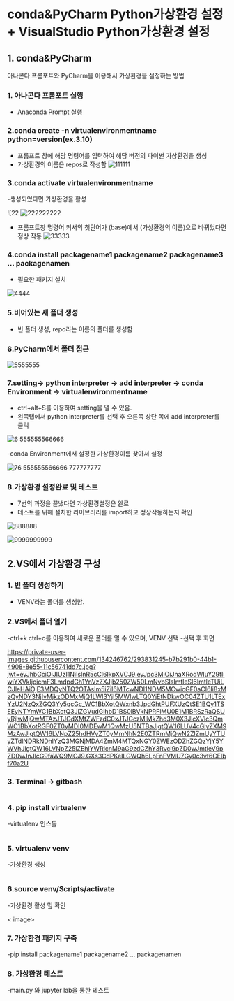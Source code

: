 # conda&PyCharm Python가상환경 설정 + VisualStudio Python가상환경 설정

## 1. conda&PyCharm

아나콘다 프롬포트와 PyCharm을 이용해서 가상환경을 설정하는 방법

### 1. 아나콘다 프롬포트 실행

- Anaconda Prompt 실행

### 2.conda create -n virtualenvironmentname python=version(ex.3.10)

- 프롬프트 창에 해당 명령어를 입력하여 해당 버전의 파이썬 가상환경을 생성
- 가상환경의 이름은 repos로 작성함
 ![111111](https://private-user-images.githubusercontent.com/134246762/293702785-f5c6cd6d-2715-4e7e-8fdc-bf728b8dbcdd.jpg?jwt=eyJhbGciOiJIUzI1NiIsInR5cCI6IkpXVCJ9.eyJpc3MiOiJnaXRodWIuY29tIiwiYXVkIjoicmF3LmdpdGh1YnVzZXJjb250ZW50LmNvbSIsImtleSI6ImtleTUiLCJleHAiOjE3MDQyMDI4MDMsIm5iZiI6MTcwNDIwMjUwMywicGF0aCI6Ii8xMzQyNDY3NjIvMjkzNzAyNzg1LWY1YzZjZDZkLTI3MTUtNGU3ZS04ZmRjLWJmNzI4YjhkYmNkZC5qcGc_WC1BbXotQWxnb3JpdGhtPUFXUzQtSE1BQy1TSEEyNTYmWC1BbXotQ3JlZGVudGlhbD1BS0lBVkNPRFlMU0E1M1BRSzRaQSUyRjIwMjQwMTAyJTJGdXMtZWFzdC0xJTJGczMlMkZhd3M0X3JlcXVlc3QmWC1BbXotRGF0ZT0yMDI0MDEwMlQxMzM1MDNaJlgtQW16LUV4cGlyZXM9MzAwJlgtQW16LVNpZ25hdHVyZT0wM2JkOTEzMTcyZjQ0N2YzY2ViMWY1NjIzZmVmZTBhMTc0N2UxYmJmNjk1ODNiZjYyODFiZGZkZGRkZGYzZDAyJlgtQW16LVNpZ25lZEhlYWRlcnM9aG9zdCZhY3Rvcl9pZD0wJmtleV9pZD0wJnJlcG9faWQ9MCJ9.SdpiuicNmF0RP2o-6x2BFJNbT10CkUHwbPVRXmHNckk)


### 3.conda activate virtualenvironmentname 

-생성되었다면 가상환경을 활성

![22 ![222222222](https://private-user-images.githubusercontent.com/134246762/293702787-d58ae169-0e9b-473b-bed0-dec798004a26.jpg?jwt=eyJhbGciOiJIUzI1NiIsInR5cCI6IkpXVCJ9.eyJpc3MiOiJnaXRodWIuY29tIiwiYXVkIjoicmF3LmdpdGh1YnVzZXJjb250ZW50LmNvbSIsImtleSI6ImtleTUiLCJleHAiOjE3MDQyMDI4MDMsIm5iZiI6MTcwNDIwMjUwMywicGF0aCI6Ii8xMzQyNDY3NjIvMjkzNzAyNzg3LWQ1OGFlMTY5LTBlOWItNDczYi1iZWQwLWRlYzc5ODAwNGEyNi5qcGc_WC1BbXotQWxnb3JpdGhtPUFXUzQtSE1BQy1TSEEyNTYmWC1BbXotQ3JlZGVudGlhbD1BS0lBVkNPRFlMU0E1M1BRSzRaQSUyRjIwMjQwMTAyJTJGdXMtZWFzdC0xJTJGczMlMkZhd3M0X3JlcXVlc3QmWC1BbXotRGF0ZT0yMDI0MDEwMlQxMzM1MDNaJlgtQW16LUV4cGlyZXM9MzAwJlgtQW16LVNpZ25hdHVyZT0zMDVlYjhlM2IxZTQ1YjVjNjk4NTIwZWY0NDNmYTg5YjM5OGQxNzQ3OTgzYTQ5MjRjMmNhODAwMzk5NzliMGY1JlgtQW16LVNpZ25lZEhlYWRlcnM9aG9zdCZhY3Rvcl9pZD0wJmtleV9pZD0wJnJlcG9faWQ9MCJ9.ZUBVHVW4so8q-M7QeWieOHtZr0BQEpuuZprGbbKOwVw)

- 프롬프트창 명령어 커서의 첫단어가 (base)에서 (가상환경의 이름)으로 바뀌었다면 정상 작동
![33333](https://private-user-images.githubusercontent.com/134246762/293702789-75c6b179-847e-4fec-85ea-d4dc9767d699.jpg?jwt=eyJhbGciOiJIUzI1NiIsInR5cCI6IkpXVCJ9.eyJpc3MiOiJnaXRodWIuY29tIiwiYXVkIjoicmF3LmdpdGh1YnVzZXJjb250ZW50LmNvbSIsImtleSI6ImtleTUiLCJleHAiOjE3MDQyMDI4MDMsIm5iZiI6MTcwNDIwMjUwMywicGF0aCI6Ii8xMzQyNDY3NjIvMjkzNzAyNzg5LTc1YzZiMTc5LTg0N2UtNGZlYy04NWVhLWQ0ZGM5NzY3ZDY5OS5qcGc_WC1BbXotQWxnb3JpdGhtPUFXUzQtSE1BQy1TSEEyNTYmWC1BbXotQ3JlZGVudGlhbD1BS0lBVkNPRFlMU0E1M1BRSzRaQSUyRjIwMjQwMTAyJTJGdXMtZWFzdC0xJTJGczMlMkZhd3M0X3JlcXVlc3QmWC1BbXotRGF0ZT0yMDI0MDEwMlQxMzM1MDNaJlgtQW16LUV4cGlyZXM9MzAwJlgtQW16LVNpZ25hdHVyZT0zMmZlMmZkMzlmNGUwNTJmYjU2YzU2MGQ4ZGE5NmU5ZGE5MjY5ZTdiMGZkYzgxNTBlYmU5NmM4NmYzNTUxYjQ3JlgtQW16LVNpZ25lZEhlYWRlcnM9aG9zdCZhY3Rvcl9pZD0wJmtleV9pZD0wJnJlcG9faWQ9MCJ9.7ytsz6qecIg3dapVRCqiew3JXokDWlEOt2t8bVwWV4U) 

### 4.conda install packagename1 packagename2 packagename3 ... packagenamen

- 필요한 패키지 설치

 ![4444](https://private-user-images.githubusercontent.com/134246762/293702792-4f7d8552-ab92-4d00-8f18-b4ae3acc0cde.jpg?jwt=eyJhbGciOiJIUzI1NiIsInR5cCI6IkpXVCJ9.eyJpc3MiOiJnaXRodWIuY29tIiwiYXVkIjoicmF3LmdpdGh1YnVzZXJjb250ZW50LmNvbSIsImtleSI6ImtleTUiLCJleHAiOjE3MDQyMDI4MDMsIm5iZiI6MTcwNDIwMjUwMywicGF0aCI6Ii8xMzQyNDY3NjIvMjkzNzAyNzkyLTRmN2Q4NTUyLWFiOTItNGQwMC04ZjE4LWI0YWUzYWNjMGNkZS5qcGc_WC1BbXotQWxnb3JpdGhtPUFXUzQtSE1BQy1TSEEyNTYmWC1BbXotQ3JlZGVudGlhbD1BS0lBVkNPRFlMU0E1M1BRSzRaQSUyRjIwMjQwMTAyJTJGdXMtZWFzdC0xJTJGczMlMkZhd3M0X3JlcXVlc3QmWC1BbXotRGF0ZT0yMDI0MDEwMlQxMzM1MDNaJlgtQW16LUV4cGlyZXM9MzAwJlgtQW16LVNpZ25hdHVyZT00MzNhZDg1ODFiYzFmMWYwYmFhNDJjODZjMTY0ZDdlOGJhMGVlYmJjZTlmNTU3ZGViMWJjNDZhMzNlNjAzYzM3JlgtQW16LVNpZ25lZEhlYWRlcnM9aG9zdCZhY3Rvcl9pZD0wJmtleV9pZD0wJnJlcG9faWQ9MCJ9.tEwi12KUtPiYYAnWxa4hL9l8jTloMqUt8ol7yW2_nAo) 

### 5.비어있는 새 폴더 생성

- 빈 폴더 생성, repo라는 이름의 폴더를 생성함

### 6.PyCharm에서 폴더 접근

 ![5555555](https://private-user-images.githubusercontent.com/134246762/293702795-b019a1a2-cd2e-4ef7-a9ce-6748104bbb36.jpg?jwt=eyJhbGciOiJIUzI1NiIsInR5cCI6IkpXVCJ9.eyJpc3MiOiJnaXRodWIuY29tIiwiYXVkIjoicmF3LmdpdGh1YnVzZXJjb250ZW50LmNvbSIsImtleSI6ImtleTUiLCJleHAiOjE3MDQyMDI4MDMsIm5iZiI6MTcwNDIwMjUwMywicGF0aCI6Ii8xMzQyNDY3NjIvMjkzNzAyNzk1LWIwMTlhMWEyLWNkMmUtNGVmNy1hOWNlLTY3NDgxMDRiYmIzNi5qcGc_WC1BbXotQWxnb3JpdGhtPUFXUzQtSE1BQy1TSEEyNTYmWC1BbXotQ3JlZGVudGlhbD1BS0lBVkNPRFlMU0E1M1BRSzRaQSUyRjIwMjQwMTAyJTJGdXMtZWFzdC0xJTJGczMlMkZhd3M0X3JlcXVlc3QmWC1BbXotRGF0ZT0yMDI0MDEwMlQxMzM1MDNaJlgtQW16LUV4cGlyZXM9MzAwJlgtQW16LVNpZ25hdHVyZT03NTQwYzkyZDViZjlkMzc0Nzg4Y2U1NDZlZGJmYjNiMzkyYjJhNDJiNzMxMmNiYWY2OThhNjdkMWM0NzRjNTU2JlgtQW16LVNpZ25lZEhlYWRlcnM9aG9zdCZhY3Rvcl9pZD0wJmtleV9pZD0wJnJlcG9faWQ9MCJ9.L6__SKNMuHS1qgIh2qt6IUMVz-z7jfgtPqSQwPkrzJ4)

### 7.setting-> python interpreter -> add interpreter -> conda Environment -> virtualenvironmentname

- ctrl+alt+S를 이용하여 setting을 열 수 있음.
- 왼쪽탭에서 python interpreter를 선택 후 오른쪽 상단 쪽에 add interpreter를 클릭

![6 ![5555555](https://private-user-images.githubusercontent.com/134246762/293702795-b019a1a2-cd2e-4ef7-a9ce-6748104bbb36.jpg?jwt=eyJhbGciOiJIUzI1NiIsInR5cCI6IkpXVCJ9.eyJpc3MiOiJnaXRodWIuY29tIiwiYXVkIjoicmF3LmdpdGh1YnVzZXJjb250ZW50LmNvbSIsImtleSI6ImtleTUiLCJleHAiOjE3MDQyMDI4MDMsIm5iZiI6MTcwNDIwMjUwMywicGF0aCI6Ii8xMzQyNDY3NjIvMjkzNzAyNzk1LWIwMTlhMWEyLWNkMmUtNGVmNy1hOWNlLTY3NDgxMDRiYmIzNi5qcGc_WC1BbXotQWxnb3JpdGhtPUFXUzQtSE1BQy1TSEEyNTYmWC1BbXotQ3JlZGVudGlhbD1BS0lBVkNPRFlMU0E1M1BRSzRaQSUyRjIwMjQwMTAyJTJGdXMtZWFzdC0xJTJGczMlMkZhd3M0X3JlcXVlc3QmWC1BbXotRGF0ZT0yMDI0MDEwMlQxMzM1MDNaJlgtQW16LUV4cGlyZXM9MzAwJlgtQW16LVNpZ25hdHVyZT03NTQwYzkyZDViZjlkMzc0Nzg4Y2U1NDZlZGJmYjNiMzkyYjJhNDJiNzMxMmNiYWY2OThhNjdkMWM0NzRjNTU2JlgtQW16LVNpZ25lZEhlYWRlcnM9aG9zdCZhY3Rvcl9pZD0wJmtleV9pZD0wJnJlcG9faWQ9MCJ9.L6__SKNMuHS1qgIh2qt6IUMVz-z7jfgtPqSQwPkrzJ4)66666](https://private-user-images.githubusercontent.com/134246762/293702796-d1f628a5-e196-4ecb-85cd-644715305504.jpg?jwt=eyJhbGciOiJIUzI1NiIsInR5cCI6IkpXVCJ9.eyJpc3MiOiJnaXRodWIuY29tIiwiYXVkIjoicmF3LmdpdGh1YnVzZXJjb250ZW50LmNvbSIsImtleSI6ImtleTUiLCJleHAiOjE3MDQyMDI4MDMsIm5iZiI6MTcwNDIwMjUwMywicGF0aCI6Ii8xMzQyNDY3NjIvMjkzNzAyNzk2LWQxZjYyOGE1LWUxOTYtNGVjYi04NWNkLTY0NDcxNTMwNTUwNC5qcGc_WC1BbXotQWxnb3JpdGhtPUFXUzQtSE1BQy1TSEEyNTYmWC1BbXotQ3JlZGVudGlhbD1BS0lBVkNPRFlMU0E1M1BRSzRaQSUyRjIwMjQwMTAyJTJGdXMtZWFzdC0xJTJGczMlMkZhd3M0X3JlcXVlc3QmWC1BbXotRGF0ZT0yMDI0MDEwMlQxMzM1MDNaJlgtQW16LUV4cGlyZXM9MzAwJlgtQW16LVNpZ25hdHVyZT04ODNiYWI2NmViZGUyMGJhY2FiNWQzYjQ1NjQ0OGUzODM4YmMyNGRjNjQ3ZDJlOTMzN2IzMzA2ODc1ZGUyZDQyJlgtQW16LVNpZ25lZEhlYWRlcnM9aG9zdCZhY3Rvcl9pZD0wJmtleV9pZD0wJnJlcG9faWQ9MCJ9.aMMMNKyA_1J_UTZ6Ia9tlUCnsE6Uyr2CjTsHWABepvA) 

-conda Environment에서 설정한 가상환경이름 찾아서 설정

![7![6 ![5555555](https://private-user-images.githubusercontent.com/134246762/293702795-b019a1a2-cd2e-4ef7-a9ce-6748104bbb36.jpg?jwt=eyJhbGciOiJIUzI1NiIsInR5cCI6IkpXVCJ9.eyJpc3MiOiJnaXRodWIuY29tIiwiYXVkIjoicmF3LmdpdGh1YnVzZXJjb250ZW50LmNvbSIsImtleSI6ImtleTUiLCJleHAiOjE3MDQyMDI4MDMsIm5iZiI6MTcwNDIwMjUwMywicGF0aCI6Ii8xMzQyNDY3NjIvMjkzNzAyNzk1LWIwMTlhMWEyLWNkMmUtNGVmNy1hOWNlLTY3NDgxMDRiYmIzNi5qcGc_WC1BbXotQWxnb3JpdGhtPUFXUzQtSE1BQy1TSEEyNTYmWC1BbXotQ3JlZGVudGlhbD1BS0lBVkNPRFlMU0E1M1BRSzRaQSUyRjIwMjQwMTAyJTJGdXMtZWFzdC0xJTJGczMlMkZhd3M0X3JlcXVlc3QmWC1BbXotRGF0ZT0yMDI0MDEwMlQxMzM1MDNaJlgtQW16LUV4cGlyZXM9MzAwJlgtQW16LVNpZ25hdHVyZT03NTQwYzkyZDViZjlkMzc0Nzg4Y2U1NDZlZGJmYjNiMzkyYjJhNDJiNzMxMmNiYWY2OThhNjdkMWM0NzRjNTU2JlgtQW16LVNpZ25lZEhlYWRlcnM9aG9zdCZhY3Rvcl9pZD0wJmtleV9pZD0wJnJlcG9faWQ9MCJ9.L6__SKNMuHS1qgIh2qt6IUMVz-z7jfgtPqSQwPkrzJ4)66666](https://private-user-images.githubusercontent.com/134246762/293702796-d1f628a5-e196-4ecb-85cd-644715305504.jpg?jwt=eyJhbGciOiJIUzI1NiIsInR5cCI6IkpXVCJ9.eyJpc3MiOiJnaXRodWIuY29tIiwiYXVkIjoicmF3LmdpdGh1YnVzZXJjb250ZW50LmNvbSIsImtleSI6ImtleTUiLCJleHAiOjE3MDQyMDI4MDMsIm5iZiI6MTcwNDIwMjUwMywicGF0aCI6Ii8xMzQyNDY3NjIvMjkzNzAyNzk2LWQxZjYyOGE1LWUxOTYtNGVjYi04NWNkLTY0NDcxNTMwNTUwNC5qcGc_WC1BbXotQWxnb3JpdGhtPUFXUzQtSE1BQy1TSEEyNTYmWC1BbXotQ3JlZGVudGlhbD1BS0lBVkNPRFlMU0E1M1BRSzRaQSUyRjIwMjQwMTAyJTJGdXMtZWFzdC0xJTJGczMlMkZhd3M0X3JlcXVlc3QmWC1BbXotRGF0ZT0yMDI0MDEwMlQxMzM1MDNaJlgtQW16LUV4cGlyZXM9MzAwJlgtQW16LVNpZ25hdHVyZT04ODNiYWI2NmViZGUyMGJhY2FiNWQzYjQ1NjQ0OGUzODM4YmMyNGRjNjQ3ZDJlOTMzN2IzMzA2ODc1ZGUyZDQyJlgtQW16LVNpZ25lZEhlYWRlcnM9aG9zdCZhY3Rvcl9pZD0wJmtleV9pZD0wJnJlcG9faWQ9MCJ9.aMMMNKyA_1J_UTZ6Ia9tlUCnsE6Uyr2CjTsHWABepvA) 777777777](https://private-user-images.githubusercontent.com/134246762/293702797-fc65accf-4b4e-4fa8-9c72-6e50c936a1c9.jpg?jwt=eyJhbGciOiJIUzI1NiIsInR5cCI6IkpXVCJ9.eyJpc3MiOiJnaXRodWIuY29tIiwiYXVkIjoicmF3LmdpdGh1YnVzZXJjb250ZW50LmNvbSIsImtleSI6ImtleTUiLCJleHAiOjE3MDQyMDI4MDMsIm5iZiI6MTcwNDIwMjUwMywicGF0aCI6Ii8xMzQyNDY3NjIvMjkzNzAyNzk3LWZjNjVhY2NmLTRiNGUtNGZhOC05YzcyLTZlNTBjOTM2YTFjOS5qcGc_WC1BbXotQWxnb3JpdGhtPUFXUzQtSE1BQy1TSEEyNTYmWC1BbXotQ3JlZGVudGlhbD1BS0lBVkNPRFlMU0E1M1BRSzRaQSUyRjIwMjQwMTAyJTJGdXMtZWFzdC0xJTJGczMlMkZhd3M0X3JlcXVlc3QmWC1BbXotRGF0ZT0yMDI0MDEwMlQxMzM1MDNaJlgtQW16LUV4cGlyZXM9MzAwJlgtQW16LVNpZ25hdHVyZT1mOTk3YWIyODA1NTgzNWE3YmQ0OTY4OWViMmNhNzhmOWY5NzdlMGJjMjFkYjZiM2Q1ZGI2NzZhZTUxMzI0NDAyJlgtQW16LVNpZ25lZEhlYWRlcnM9aG9zdCZhY3Rvcl9pZD0wJmtleV9pZD0wJnJlcG9faWQ9MCJ9.kR1_2sDLlesxMb7OgzoU7uCo2lqcgwoCcRq-SFbuWQU) 

### 8.가상환경 설정완료 및 테스트

- 7번의 과정을 끝냈다면 가상환경설정은 완료
- 테스트를 위해 설치한 라이브러리를 import하고 정상작동하는지 확인

![888888](https://private-user-images.githubusercontent.com/134246762/293702800-977bacee-e344-412e-a079-4bb90cd8fab3.jpg?jwt=eyJhbGciOiJIUzI1NiIsInR5cCI6IkpXVCJ9.eyJpc3MiOiJnaXRodWIuY29tIiwiYXVkIjoicmF3LmdpdGh1YnVzZXJjb250ZW50LmNvbSIsImtleSI6ImtleTUiLCJleHAiOjE3MDQyMDI4MDMsIm5iZiI6MTcwNDIwMjUwMywicGF0aCI6Ii8xMzQyNDY3NjIvMjkzNzAyODAwLTk3N2JhY2VlLWUzNDQtNDEyZS1hMDc5LTRiYjkwY2Q4ZmFiMy5qcGc_WC1BbXotQWxnb3JpdGhtPUFXUzQtSE1BQy1TSEEyNTYmWC1BbXotQ3JlZGVudGlhbD1BS0lBVkNPRFlMU0E1M1BRSzRaQSUyRjIwMjQwMTAyJTJGdXMtZWFzdC0xJTJGczMlMkZhd3M0X3JlcXVlc3QmWC1BbXotRGF0ZT0yMDI0MDEwMlQxMzM1MDNaJlgtQW16LUV4cGlyZXM9MzAwJlgtQW16LVNpZ25hdHVyZT00M2U5MzNjYTUxNDVlODdhODU0ZWVmZjUyMTM3ZWM1YjEzMTgyNzQzN2FmNzU4N2UzN2Y0NzUzMzI1MjFiZjAxJlgtQW16LVNpZ25lZEhlYWRlcnM9aG9zdCZhY3Rvcl9pZD0wJmtleV9pZD0wJnJlcG9faWQ9MCJ9.Zq3-K7QcZsXDwp15VpeUvO836eAT7mhJPGV7xFDJccs) 

 ![9999999999](https://private-user-images.githubusercontent.com/134246762/293702805-d7f28a47-61db-4393-8ec3-610eece4add8.jpg?jwt=eyJhbGciOiJIUzI1NiIsInR5cCI6IkpXVCJ9.eyJpc3MiOiJnaXRodWIuY29tIiwiYXVkIjoicmF3LmdpdGh1YnVzZXJjb250ZW50LmNvbSIsImtleSI6ImtleTUiLCJleHAiOjE3MDQyMDI4MDMsIm5iZiI6MTcwNDIwMjUwMywicGF0aCI6Ii8xMzQyNDY3NjIvMjkzNzAyODA1LWQ3ZjI4YTQ3LTYxZGItNDM5My04ZWMzLTYxMGVlY2U0YWRkOC5qcGc_WC1BbXotQWxnb3JpdGhtPUFXUzQtSE1BQy1TSEEyNTYmWC1BbXotQ3JlZGVudGlhbD1BS0lBVkNPRFlMU0E1M1BRSzRaQSUyRjIwMjQwMTAyJTJGdXMtZWFzdC0xJTJGczMlMkZhd3M0X3JlcXVlc3QmWC1BbXotRGF0ZT0yMDI0MDEwMlQxMzM1MDNaJlgtQW16LUV4cGlyZXM9MzAwJlgtQW16LVNpZ25hdHVyZT0xM2IwY2E3NzE4MTk0YjQ1NTI3MGNiM2E1ZGQ0OGM1ZWRmNjBhYjZmYWU1ZjliZWZjN2VjZTNlZGQ4NjcxYzg1JlgtQW16LVNpZ25lZEhlYWRlcnM9aG9zdCZhY3Rvcl9pZD0wJmtleV9pZD0wJnJlcG9faWQ9MCJ9.HdKrHz5aZ6mi3DD0bEPAF7UDt9XsAxWQQW7sHVIFG2M)

## 2.VS에서 가상환경 구성

### 1. 빈 폴더 생성하기

- VENV라는 폴더를 생성함.

### 2.VS에서 폴더 열기

-ctrl+k ctrl+o를 이용하여 새로운 폴더를 열 수 있으며, VENV 선택
-선택 후 화면

[<image>](https://private-user-images.githubusercontent.com/134246762/293831245-b7b291b0-44b1-4908-8e55-11c56741dd7c.jpg?jwt=eyJhbGciOiJIUzI1NiIsInR5cCI6IkpXVCJ9.eyJpc3MiOiJnaXRodWIuY29tIiwiYXVkIjoicmF3LmdpdGh1YnVzZXJjb250ZW50LmNvbSIsImtleSI6ImtleTUiLCJleHAiOjE3MDQyNTQ2OTAsIm5iZiI6MTcwNDI1NDM5MCwicGF0aCI6Ii8xMzQyNDY3NjIvMjkzODMxMjQ1LWI3YjI5MWIwLTQ0YjEtNDkwOC04ZTU1LTExYzU2NzQxZGQ3Yy5qcGc_WC1BbXotQWxnb3JpdGhtPUFXUzQtSE1BQy1TSEEyNTYmWC1BbXotQ3JlZGVudGlhbD1BS0lBVkNPRFlMU0E1M1BRSzRaQSUyRjIwMjQwMTAzJTJGdXMtZWFzdC0xJTJGczMlMkZhd3M0X3JlcXVlc3QmWC1BbXotRGF0ZT0yMDI0MDEwM1QwMzU5NTBaJlgtQW16LUV4cGlyZXM9MzAwJlgtQW16LVNpZ25hdHVyZT0yMmNhN2E0ZTRmMjQwN2ZlZmUyYTUyZTdlNDRkNDhlYzQ3MGNjMDA4ZmM4MTQxNGY0ZWEzODZhZGQzYjY5YWVhJlgtQW16LVNpZ25lZEhlYWRlcnM9aG9zdCZhY3Rvcl9pZD0wJmtleV9pZD0wJnJlcG9faWQ9MCJ9.GXs3CdPKeILGWQh6LpFnFVMU7Gy0c3vt6CEIbf70a2U)https://private-user-images.githubusercontent.com/134246762/293831245-b7b291b0-44b1-4908-8e55-11c56741dd7c.jpg?jwt=eyJhbGciOiJIUzI1NiIsInR5cCI6IkpXVCJ9.eyJpc3MiOiJnaXRodWIuY29tIiwiYXVkIjoicmF3LmdpdGh1YnVzZXJjb250ZW50LmNvbSIsImtleSI6ImtleTUiLCJleHAiOjE3MDQyNTQ2OTAsIm5iZiI6MTcwNDI1NDM5MCwicGF0aCI6Ii8xMzQyNDY3NjIvMjkzODMxMjQ1LWI3YjI5MWIwLTQ0YjEtNDkwOC04ZTU1LTExYzU2NzQxZGQ3Yy5qcGc_WC1BbXotQWxnb3JpdGhtPUFXUzQtSE1BQy1TSEEyNTYmWC1BbXotQ3JlZGVudGlhbD1BS0lBVkNPRFlMU0E1M1BRSzRaQSUyRjIwMjQwMTAzJTJGdXMtZWFzdC0xJTJGczMlMkZhd3M0X3JlcXVlc3QmWC1BbXotRGF0ZT0yMDI0MDEwM1QwMzU5NTBaJlgtQW16LUV4cGlyZXM9MzAwJlgtQW16LVNpZ25hdHVyZT0yMmNhN2E0ZTRmMjQwN2ZlZmUyYTUyZTdlNDRkNDhlYzQ3MGNjMDA4ZmM4MTQxNGY0ZWEzODZhZGQzYjY5YWVhJlgtQW16LVNpZ25lZEhlYWRlcnM9aG9zdCZhY3Rvcl9pZD0wJmtleV9pZD0wJnJlcG9faWQ9MCJ9.GXs3CdPKeILGWQh6LpFnFVMU7Gy0c3vt6CEIbf70a2U

### 3. Terminal -> gitbash

<image>

### 4. pip install virtualenv

-virtualenv 인스톨

<image>

### 5. virtualenv venv

-가상환경 생성

<image>

### 6.source venv/Scripts/activate

-가상환경 활성 밒 확인

< image>

### 7. 가상환경 패키지 구축

-pip install packagename1 packagename2 ... packagenamen

### 8. 가상환경 테스트

-main.py 와 jupyter lab을 통한 테스트

<image>
<image>


